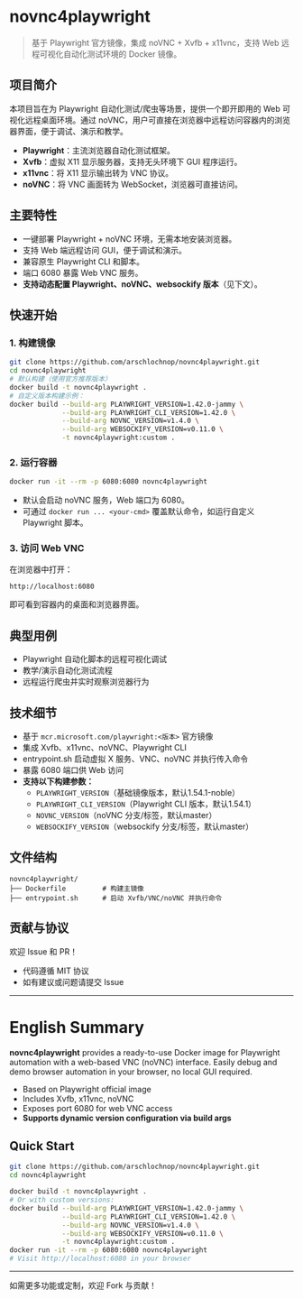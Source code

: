 # novnc4playwright

> 基于 Playwright 官方镜像，集成 noVNC + Xvfb + x11vnc，支持 Web 远程可视化自动化测试环境的 Docker 镜像。

## 项目简介

本项目旨在为 Playwright 自动化测试/爬虫等场景，提供一个即开即用的 Web 可视化远程桌面环境。通过 noVNC，用户可直接在浏览器中远程访问容器内的浏览器界面，便于调试、演示和教学。

- **Playwright**：主流浏览器自动化测试框架。
- **Xvfb**：虚拟 X11 显示服务器，支持无头环境下 GUI 程序运行。
- **x11vnc**：将 X11 显示输出转为 VNC 协议。
- **noVNC**：将 VNC 画面转为 WebSocket，浏览器可直接访问。

## 主要特性

- 一键部署 Playwright + noVNC 环境，无需本地安装浏览器。
- 支持 Web 端远程访问 GUI，便于调试和演示。
- 兼容原生 Playwright CLI 和脚本。
- 端口 6080 暴露 Web VNC 服务。
- **支持动态配置 Playwright、noVNC、websockify 版本**（见下文）。

## 快速开始

### 1. 构建镜像

```bash
git clone https://github.com/arschlochnop/novnc4playwright.git
cd novnc4playwright
# 默认构建（使用官方推荐版本）
docker build -t novnc4playwright .
# 自定义版本构建示例：
docker build --build-arg PLAYWRIGHT_VERSION=1.42.0-jammy \
             --build-arg PLAYWRIGHT_CLI_VERSION=1.42.0 \
             --build-arg NOVNC_VERSION=v1.4.0 \
             --build-arg WEBSOCKIFY_VERSION=v0.11.0 \
             -t novnc4playwright:custom .
```

### 2. 运行容器

```bash
docker run -it --rm -p 6080:6080 novnc4playwright
```

- 默认会启动 noVNC 服务，Web 端口为 6080。
- 可通过 `docker run ... <your-cmd>` 覆盖默认命令，如运行自定义 Playwright 脚本。

### 3. 访问 Web VNC

在浏览器中打开：

```
http://localhost:6080
```

即可看到容器内的桌面和浏览器界面。

## 典型用例

- Playwright 自动化脚本的远程可视化调试
- 教学/演示自动化测试流程
- 远程运行爬虫并实时观察浏览器行为

## 技术细节

- 基于 `mcr.microsoft.com/playwright:<版本>` 官方镜像
- 集成 Xvfb、x11vnc、noVNC、Playwright CLI
- entrypoint.sh 启动虚拟 X 服务、VNC、noVNC 并执行传入命令
- 暴露 6080 端口供 Web 访问
- **支持以下构建参数：**
  - `PLAYWRIGHT_VERSION`（基础镜像版本，默认1.54.1-noble）
  - `PLAYWRIGHT_CLI_VERSION`（Playwright CLI 版本，默认1.54.1）
  - `NOVNC_VERSION`（noVNC 分支/标签，默认master）
  - `WEBSOCKIFY_VERSION`（websockify 分支/标签，默认master）

## 文件结构

```
novnc4playwright/
├── Dockerfile         # 构建主镜像
├── entrypoint.sh      # 启动 Xvfb/VNC/noVNC 并执行命令
```

## 贡献与协议

欢迎 Issue 和 PR！

- 代码遵循 MIT 协议
- 如有建议或问题请提交 Issue

---

# English Summary

**novnc4playwright** provides a ready-to-use Docker image for Playwright automation with a web-based VNC (noVNC) interface. Easily debug and demo browser automation in your browser, no local GUI required.

- Based on Playwright official image
- Includes Xvfb, x11vnc, noVNC
- Exposes port 6080 for web VNC access
- **Supports dynamic version configuration via build args**

## Quick Start

```bash
git clone https://github.com/arschlochnop/novnc4playwright.git
cd novnc4playwright

docker build -t novnc4playwright .
# Or with custom versions:
docker build --build-arg PLAYWRIGHT_VERSION=1.42.0-jammy \
             --build-arg PLAYWRIGHT_CLI_VERSION=1.42.0 \
             --build-arg NOVNC_VERSION=v1.4.0 \
             --build-arg WEBSOCKIFY_VERSION=v0.11.0 \
             -t novnc4playwright:custom .
docker run -it --rm -p 6080:6080 novnc4playwright
# Visit http://localhost:6080 in your browser
```

---

如需更多功能或定制，欢迎 Fork 与贡献！
